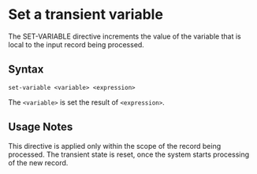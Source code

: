# Set a transient variable

The SET-VARIABLE directive increments the value of the variable that is
local to the input record being processed.

## Syntax
```
set-variable <variable> <expression>
```

The `<variable>` is set the result of `<expression>`.

## Usage Notes

This directive is applied only within the scope of the record being processed.
The transient state is reset, once the system starts processing of the new record.


